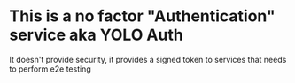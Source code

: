 # This is a no factor "Authentication" service aka YOLO Auth

It doesn't provide security, it provides a signed token to services that needs to perform e2e testing
